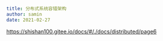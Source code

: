 ```yaml
title: 分布式系统容错架构 
author: samin
date: 2021-02-27
```

https://shishan100.gitee.io/docs/#/./docs/distributed/page6